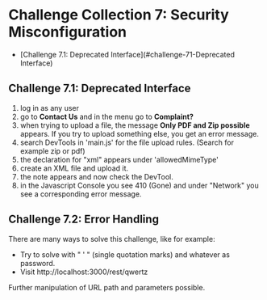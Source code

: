 # Challenge Collection 7: Security Misconfiguration

* [Challenge 7.1: Deprecated Interface](#challenge-71-Deprecated Interface)

## Challenge 7.1: Deprecated Interface
1. log in as any user
2. go to **Contact Us** and in the menu go to **Complaint?**
3. when trying to upload a file, the message **Only PDF and Zip possible** appears. If you try to upload something else, you get an error message. 
4. search DevTools in 'main.js' for the file upload rules. (Search for example zip or pdf)
5. the declaration for "xml" appears under 'allowedMimeType'
6. create an XML file and upload it.
7. the note appears and now check the DevTool.
8. in the Javascript Console you see 410 (Gone) and under "Network" you see a corresponding error message.


## Challenge 7.2: Error Handling
There are many ways to solve this challenge, like for example:
- Try to solve with " ' " (single quotation marks) and whatever as password.
- Visit http://localhost:3000/rest/qwertz 

Further manipulation of URL path and parameters possible.
